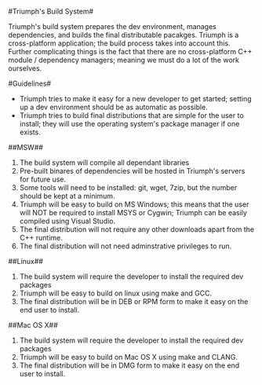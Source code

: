 #Triumph's Build System#

Triumph's build system prepares the dev environment, manages dependencies,
and builds the final distributable pacakges. Triumph is a cross-platform 
application; the build process takes into account this. Further complicating 
things is the fact that there are no cross-platform C++ module / dependency 
managers; meaning we must do a lot of the work ourselves.

#Guidelines#
* Triumph tries to make it easy for a new developer to get started;
  setting up a dev environment should be as automatic as possible.
* Triumph tries to build final distributions that are simple for
  the user to install; they will use the operating system's package
  manager if one exists.

##MSW##
1. The build system will compile all dependant libraries
2. Pre-built binares of dependencies will be hosted in Triumph's servers for 
   future use.
3. Some tools will need to be installed: git, wget, 7zip, but the 
   number should be kept at a minimum.
4. Triumph will be easy to build on MS Windows; this means that 
   the user will NOT be required to install MSYS or Cygwin; Triumph
   can be easily compiled using Visual Studio.
5. The final distribution will not require any other downloads
   apart from the C++ runtime.
6. The final distribution will not need adminstrative privileges
   to run.

##Linux##
1. The build system will require the developer to install the 
   required dev packages
2. Triumph will be easy to build on linux using make and GCC.
3. The final distribution will be in DEB or RPM form to make it
   easy on the end user to install.

##Mac OS X##
1. The build system will require the developer to install the 
   required dev packages
2. Triumph will be easy to build on Mac OS X using make and
   CLANG.
3. The final distribution will be in DMG form to make it
   easy on the end user to install.
